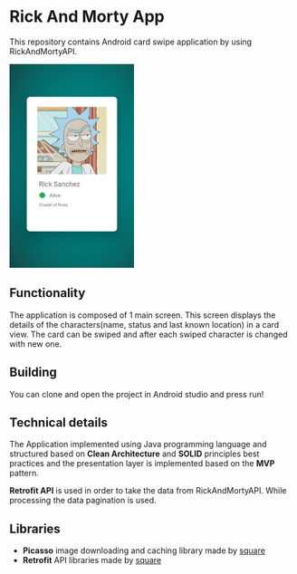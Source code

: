 # Rick And Morty App

This repository contains Android card swipe application by using RickAndMortyAPI.

<img src=screenshot.png width="220" height="360">

## Functionality

The application is composed of 1 main screen. This screen displays the details of the characters(name, status and last known location) in a card view. The card can be swiped and after each swiped character is changed with new one.

## Building

You can clone and open the project in Android studio and press run!


## Technical details

The Application implemented using Java programming language and structured based on **Clean Architecture** and **SOLID** principles best practices and the presentation layer is implemented based on the **MVP** pattern.

**Retrofit API** is used in order to take the data from RickAndMortyAPI. While processing the data pagination is used.


## Libraries

- **Picasso** image downloading and caching library made by [square](https://github.com/square/picasso)
- **Retrofit** API libraries made by [square](https://github.com/square/retrofit)
